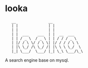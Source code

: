 # looka

       __               __
       | |              | |
       | |              | |
       | |  ___    ___  | |  __  ___
       | | / _ \  / _ \ | | / / / _ \
       | |/ / \ \/ / \ \| |/ / / / \ \
       | |\ \_/ /\ \_/ /| |\ \ \ \_/  \
       |_| \___/  \___/ |_| \_\ \___/\_\

A search engine base on mysql.
